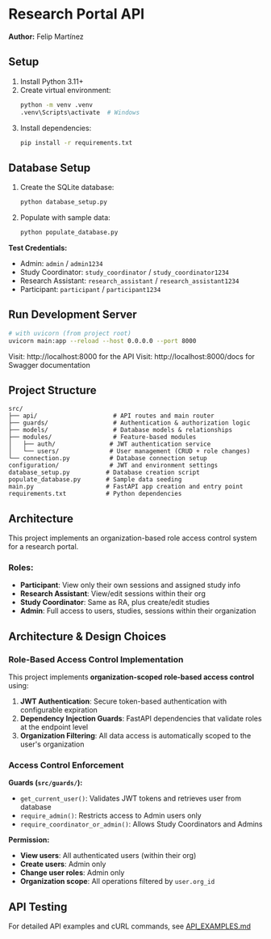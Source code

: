 # Research Portal API

**Author:** Felip Martínez

## Setup

1. Install Python 3.11+
2. Create virtual environment:
   ```bash
   python -m venv .venv
   .venv\Scripts\activate  # Windows
   ```
3. Install dependencies:
   ```bash
   pip install -r requirements.txt
   ```

## Database Setup

1. Create the SQLite database:

   ```bash
   python database_setup.py
   ```

2. Populate with sample data:
   ```bash
   python populate_database.py
   ```

**Test Credentials:**

- Admin: `admin` / `admin1234`
- Study Coordinator: `study_coordinator` / `study_coordinator1234`
- Research Assistant: `research_assistant` / `research_assistant1234`
- Participant: `participant` / `participant1234`

## Run Development Server

```bash
# with uvicorn (from project root)
uvicorn main:app --reload --host 0.0.0.0 --port 8000
```

Visit: http://localhost:8000 for the API
Visit: http://localhost:8000/docs for Swagger documentation

## Project Structure

```
src/
├── api/                     # API routes and main router
├── guards/                  # Authentication & authorization logic
├── models/                  # Database models & relationships
├── modules/                 # Feature-based modules
│   ├── auth/               # JWT authentication service
│   └── users/              # User management (CRUD + role changes)
└── connection.py           # Database connection setup
configuration/              # JWT and environment settings
database_setup.py          # Database creation script
populate_database.py       # Sample data seeding
main.py                    # FastAPI app creation and entry point
requirements.txt           # Python dependencies
```

## Architecture

This project implements an organization-based role access control system for a research portal.

### Roles:

- **Participant**: View only their own sessions and assigned study info
- **Research Assistant**: View/edit sessions within their org
- **Study Coordinator**: Same as RA, plus create/edit studies
- **Admin**: Full access to users, studies, sessions within their organization

## Architecture & Design Choices

### Role-Based Access Control Implementation

This project implements **organization-scoped role-based access control** using:

1. **JWT Authentication**: Secure token-based authentication with configurable expiration
2. **Dependency Injection Guards**: FastAPI dependencies that validate roles at the endpoint level
3. **Organization Filtering**: All data access is automatically scoped to the user's organization

### Access Control Enforcement

**Guards (`src/guards/`):**

- `get_current_user()`: Validates JWT tokens and retrieves user from database
- `require_admin()`: Restricts access to Admin users only
- `require_coordinator_or_admin()`: Allows Study Coordinators and Admins

**Permission:**

- **View users**: All authenticated users (within their org)
- **Create users**: Admin only
- **Change user roles**: Admin only
- **Organization scope**: All operations filtered by `user.org_id`

## API Testing

For detailed API examples and cURL commands, see [API_EXAMPLES.md](API_EXAMPLES.md)
